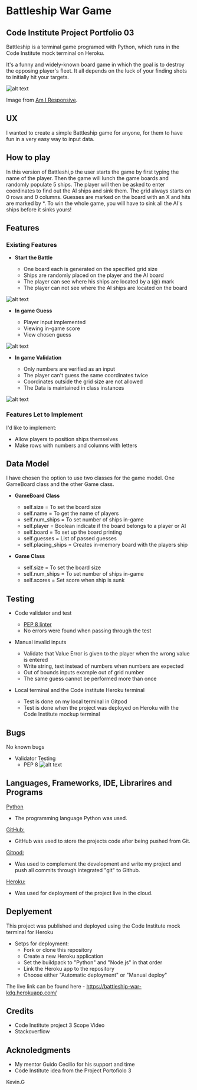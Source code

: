 # Battleship War Game

## Code Institute Project Portfolio 03

Battleship is a terminal game programed with Python, which runs in the Code Institute mock terminal on Heroku.

It's a funny and widely-known board game in which the goal is to destroy the opposing player's fleet.
It all depends on the luck of your finding shots to initially hit your targets.

![alt text](image/am-i.jpg)

Image from [Am I Responsive](http://ami.responsivedesign.is/).

## UX

I wanted to create a simple Battleship game for anyone, for them to have fun in a very easy way to input data.

## How to play

In this version of Battleshi,p the user starts the game by first typing the name of the player.
Then the game will lunch the game boards and randomly populate 5 ships. 
The player will then be asked to enter coordinates to find out the AI ships and sink them.
The grid always starts on 0 rows and 0 columns. Guesses are marked on the board with an X
and hits are marked by *. To win the whole game, you will have to sink all the AI's ships before
it sinks yours!

## Features

### Existing Features

- __Start the Battle__

    - One board each is generated on the specified grid size
    - Ships are randomly placed on the player and the AI board
    - The player can see where his ships are located by a (@) mark
    - The player can not see where the AI ships are located on the board

![alt text](assets/image/start-battle.jpg)


- __In game Guess__
    
    - Player input implemented
    - Viewing in-game score
    - View chosen guess

![alt text](image/in-game.jpg)


- __In game Validation__

    - Only numbers are verified as an input
    - The player can't guess the same coordinates twice
    - Coordinates outside the grid size are not allowed
    - The Data is maintained in class instances

![alt text](image/in-valid.jpg)



### Features Let to Implement
I'd like to implement:
- Allow players to position ships themselves
- Make rows with numbers and columns with letters

## Data Model

I have chosen the option to use two classes for the game model. One GameBoard class and the other Game class.

- __GameBoard Class__

    - self.size = To set the board size
    - self.name = To get the name of players
    - self.num_ships = To set number of ships in-game
    - self.player = Boolean indicate if the board belongs to a player or AI
    - self.board = To set up the board printing
    - self.guesses = List of passed guesses
    - self.placing_ships = Creates in-memory board with the players ship

- __Game Class__

    - self.size = To set the board size
    - self.num_ships = To set number of ships in-game
    - self.scores = Set score when ship is sunk

## Testing

- Code validator and test

    - [PEP 8 linter](http://pep8online.com/)
    - No errors were found when passing through the test

- Manual invalid inputs
    - Validate that Value Error is given to the player when the wrong value is entered
    - Write string, text instead of numbers when numbers are expected
    - Out of bounds inputs example out of grid number
    - The same guess cannot be performed more than once

- Local terminal and the Code institute Heroku terminal
    - Test is done on my local terminal in Gitpod
    - Test is done when the project was deployed on Heroku with the Code Institute mockup terminal


## Bugs

No known bugs


- Validator Testing
    - PEP 8
![alt text](image/pep.jpg)

## Languages, Frameworks, IDE, Librarires and Programs

[Python](https://en.wikipedia.org/wiki/History_of_Python)
- The programming language Python was used. 

[GitHub:](https://github.com/)
- GitHub was used to store the projects code after being pushed from Git.

[Gitpod:](https://www.gitpod.io/)
- Was used to complement the development and write my project and push all commits through integrated "git" to Github.

[Heroku:](https://www.heroku.com/what)
- Was used for deployment of the project live in the cloud.



## Deplyement

This project was published and deployed using the Code Institute mock terminal for Heroku

- Setps for deployment:
    - Fork or clone this repository
    - Create a new Heroku application
    - Set the buildpack to "Python" and "Node.js" in that order
    - Link the Heroku app to the repository
    - Choose either "Automatic deployment" or "Manual deploy"

The live link can be found here - https://battleship-war-kdg.herokuapp.com/


## Credits

- Code Institute project 3 Scope Video
- Stackoverflow

## Acknoledgments

- My mentor Guido Cecilio for his support and time
- Code Institute idea from the Project Portofiolo 3


Kevin.G
